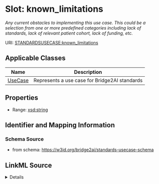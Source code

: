 # Slot: known_limitations
_Any current obstacles to implementing this use case. This could be a selection from one or more predefined categories including lack of standards, lack of relevant patient cohort, lack of funding, etc._


URI: [STANDARDSUSECASE:known_limitations](https://w3id.org/bridge2ai/standards-usecase-schema/known_limitations)



<!-- no inheritance hierarchy -->




## Applicable Classes

| Name | Description |
| --- | --- |
[UseCase](UseCase.md) | Represents a use case for Bridge2AI standards






## Properties

* Range: [xsd:string](xsd:string)







## Identifier and Mapping Information







### Schema Source


* from schema: https://w3id.org/bridge2ai/standards-usecase-schema




## LinkML Source

<details>
```yaml
name: known_limitations
description: Any current obstacles to implementing this use case. This could be a
  selection from one or more predefined categories including lack of standards, lack
  of relevant patient cohort, lack of funding, etc.
from_schema: https://w3id.org/bridge2ai/standards-usecase-schema
rank: 1000
alias: known_limitations
domain_of:
- UseCase
range: string

```
</details>